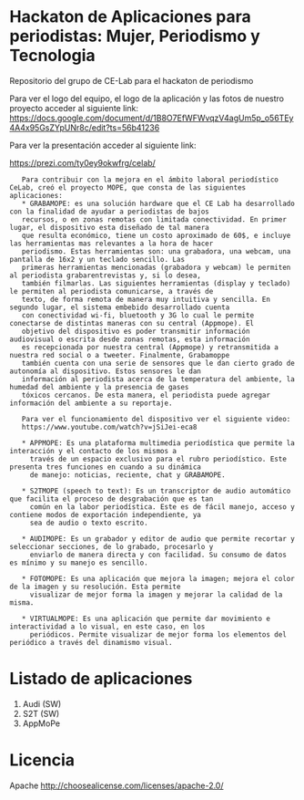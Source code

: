 # Hackaton de Aplicaciones para periodistas: Mujer, Periodismo y Tecnologia
Repositorio del grupo de CE-Lab para el hackaton de periodismo

Para ver el logo del equipo, el logo de la aplicación y las fotos de nuestro proyecto acceder al siguiente link: 
https://docs.google.com/document/d/1B8O7EfWFWvqzV4agUm5p_o56TEy4A4x95GsZYpUNr8c/edit?ts=56b41236

Para ver la presentación acceder al siguiente link:

https://prezi.com/ty0ey9okwfrg/celab/

       Para contribuir con la mejora en el ámbito laboral periodístico CeLab, creó el proyecto MOPE, que consta de las siguientes aplicaciones:       
       * GRABAMOPE: es una solución hardware que el CE Lab ha desarrollado con la finalidad de ayudar a periodistas de bajos
       recursos, o en zonas remotas con limitada conectividad. En primer lugar, el dispositivo esta diseñado de tal manera
       que resulta económico, tiene un costo aproximado de 60$, e incluye las herramientas mas relevantes a la hora de hacer 
       periodismo. Estas herramientas son: una grabadora, una webcam, una pantalla de 16x2 y un teclado sencillo. Las 
       primeras herramientas mencionadas (grabadora y webcam) le permiten al periodista grabarentrevistas y, si lo desea, 
       también filmarlas. Las siguientes herramientas (display y teclado) le permiten al periodista comunicarse, a través de
       texto, de forma remota de manera muy intuitiva y sencilla. En segundo lugar, el sistema embebido desarrollado cuenta 
       con conectividad wi-fi, bluetooth y 3G lo cual le permite conectarse de distintas maneras con su central (Appmope). El
       objetivo del dispositivo es poder transmitir información audiovisual o escrita desde zonas remotas, esta información 
       es recepcionada por nuestra central (Appmope) y retransmitida a nuestra red social o a tweeter. Finalmente, Grabamoppe
       también cuenta con una serie de sensores que le dan cierto grado de autonomía al dispositivo. Estos sensores le dan 
       información al periodista acerca de la temperatura del ambiente, la humedad del ambiente y la presencia de gases 
       tóxicos cercanos. De esta manera, el periodista puede agregar información del ambiente a su reportaje.   
       
       Para ver el funcionamiento del dispositivo ver el siguiente video:
       https://www.youtube.com/watch?v=jSiJei-eca8
       
       * APPMOPE: Es una plataforma multimedia periodística que permite la interacción y el contacto de los mismos a 
         través de un espacio exclusivo para el rubro periodístico. Este presenta tres funciones en cuando a su dinámica 
         de manejo: noticias, reciente, chat y GRABAMOPE.
         
       * S2TMOPE (speech to text): Es un transcriptor de audio automático que facilita el proceso de desgrabación que es tan 
         común en la labor periodística. Este es de fácil manejo, acceso y contiene modos de exportación independiente, ya
         sea de audio o texto escrito.
         
       * AUDIMOPE: Es un grabador y editor de audio que permite recortar y seleccionar secciones, de lo grabado, procesarlo y 
         enviarlo de manera directa y con facilidad. Su consumo de datos es mínimo y su manejo es sencillo.
       
       * FOTOMOPE: Es una aplicación que mejora la imagen; mejora el color de la imagen y su resolución. Esta permite
         visualizar de mejor forma la imagen y mejorar la calidad de la misma.
         
       * VIRTUALMOPE: Es una aplicación que permite dar movimiento e interactividad a lo visual, en este caso, en los 
         periódicos. Permite visualizar de mejor forma los elementos del periódico a través del dinamismo visual.
         
# Listado de aplicaciones
1. Audi (SW)
2. S2T (SW)
3. AppMoPe

# Licencia
Apache
http://choosealicense.com/licenses/apache-2.0/
